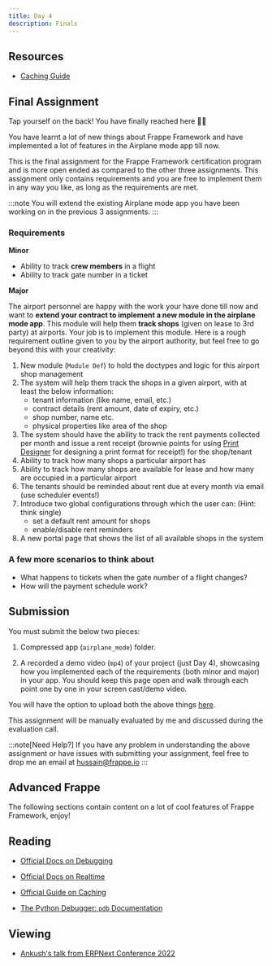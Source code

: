```yaml
---
title: Day 4
description: Finals
---
```


## Resources

* [Caching Guide](https://frappeframework.com/docs/user/en/guides/caching)

## Final Assignment

Tap yourself on the back! You have finally reached here 🎉🎉

You have learnt a lot of new things about Frappe Framework and have implemented a lot of features in the Airplane mode app till now.

This is the final assignment for the Frappe Framework certification program and is more open ended as compared to the other three assignments. This assignment only contains requirements and you are free to implement them in any way you like, as long as the requirements are met.

:::note
You will extend the existing Airplane mode app you have been working on in the previous 3 assignments.
:::

### Requirements

**Minor**

* Ability to track **crew members** in a flight
* Ability to track gate number in a ticket

**Major**

The airport personnel are happy with the work your have done till now and want to **extend your contract to implement a new module in the airplane mode app**. This module will help them **track shops** (given on lease to 3rd party) at airports. Your job is to implement this module. Here is a rough requirement outline given to you by the airport authority, but feel free to go beyond this with your creativity:

1. New module (`Module Def`) to hold the doctypes and logic for this airport shop management
2. The system will help them track the shops in a given airport, with at least the below information:
    * tenant information (like name, email, etc.)
    * contract details (rent amount, date of expiry, etc.)
    * shop number, name etc.
    * physical properties like area of the shop
3. The system should have the ability to track the rent payments collected per month and issue a rent receipt (brownie points for using [Print Designer](https://github.com/frappe/print_designer) for designing a print format for receipt!) for the shop/tenant
4. Ability to track how many shops a particular airport has
5. Ability to track how many shops are available for lease and how many are occupied in a particular airport
6. The tenants should be reminded about rent due at every month via email (use scheduler events!)
7. Introduce two global configurations through which the user can: (Hint: think single)
    * set a default rent amount for shops
    * enable/disable rent reminders
8. A new portal page that shows the list of all available shops in the system

### A few more scenarios to think about

* What happens to tickets when the gate number of a flight changes?
* How will the payment schedule work?

## Submission

You must submit the below two pieces:

1. Compressed app (`airplane_mode`) folder.

2. A recorded a demo video (`mp4`) of your project (just Day 4), showcasing how you implemented each of the requirements (both minor and major) in your app. You should keep this page open and walk through each point one by one in your screen cast/demo video.

You will have the option to upload both the above things [here](https://frappe.school/assignments-portal/day-4).

This assignment will be manually evaluated by me and discussed during the evaluation call.

:::note[Need Help?]
If you have any problem in understanding the above assignment or have issues with submitting your assignment, feel free to drop me an email at <hussain@frappe.io>
:::

## Advanced Frappe

The following sections contain content on a lot of cool features of Frappe Framework, enjoy!

## Reading

* [Official Docs on Debugging](https://frappeframework.com/docs/v14/user/en/debugging)

* [Official Docs on Realtime](https://frappeframework.com/docs/v14/user/en/api/realtime)

* [Official Guide on Caching](https://frappeframework.com/docs/v14/user/en/guides/caching)

* [The Python Debugger: `pdb` Documentation](https://docs.python.org/3/library/pdb.html)

## Viewing

* [Ankush's talk from ERPNext Conference 2022](https://youtu.be/KTWwvHnjF5w)
